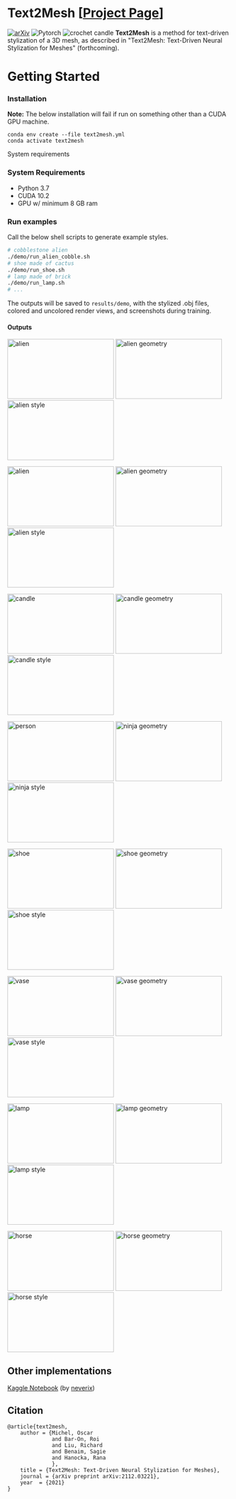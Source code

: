 # Text2Mesh [[Project Page](https://threedle.github.io/text2mesh/)]
[![arXiv](https://img.shields.io/badge/arXiv-Text2Mesh-b31b1b.svg)](https://arxiv.org/abs/2112.03221)
![Pytorch](https://img.shields.io/badge/PyTorch->=1.9.0-Red?logo=pytorch)
![crochet candle](images/vases.gif)
**Text2Mesh** is a method for text-driven stylization of a 3D mesh, as described in "Text2Mesh: Text-Driven Neural Stylization for Meshes" (forthcoming).

# Getting Started
### Installation

**Note:** The below installation will fail if run on something other than a CUDA GPU machine.
```
conda env create --file text2mesh.yml
conda activate text2mesh
```

System requirements
### System Requirements
- Python 3.7
- CUDA 10.2
- GPU w/ minimum 8 GB ram


### Run examples
Call the below shell scripts to generate example styles. 
```bash
# cobblestone alien
./demo/run_alien_cobble.sh
# shoe made of cactus 
./demo/run_shoe.sh
# lamp made of brick
./demo/run_lamp.sh
# ...
```
The outputs will be saved to `results/demo`, with the stylized .obj files, colored and uncolored render views, and screenshots during training.

#### Outputs
<p float="center">
<img alt="alien" height="135" src="images/alien.png" width="240"/>
<img alt="alien geometry" height="135" src="images/alien_cobble_init.png" width="240"/>
<img alt="alien style" height="135" src="images/alien_cobble_final.png" width="240"/>
</p>

<p float="center">
<img alt="alien" height="135" src="images/alien.png" width="240"/>
<img alt="alien geometry" height="135" src="images/alien_wood_init.png" width="240"/>
<img alt="alien style" height="135" src="images/alien_wood_final.png" width="240"/>
</p>

<p float="center">
<img alt="candle" height="135" src="images/candle.png" width="240"/>
<img alt="candle geometry" height="135" src="images/candle_init.png" width="240"/>
<img alt="candle style" height="135" src="images/candle_final.png" width="240"/>
</p>

<p float="center">
<img alt="person" height="135" src="images/person.png" width="240"/>
<img alt="ninja geometry" height="135" src="images/ninja_init.png" width="240"/>
<img alt="ninja style" height="135" src="images/ninja_final.png" width="240"/>
</p>

<p float="center">
<img alt="shoe" height="135" src="images/shoe.png" width="240"/>
<img alt="shoe geometry" height="135" src="images/shoe_init.png" width="240"/>
<img alt="shoe style" height="135" src="images/shoe_final.png" width="240"/>
</p>

<p float="center">
<img alt="vase" height="135" src="images/vase.png" width="240"/>
<img alt="vase geometry" height="135" src="images/vase_init.png" width="240"/>
<img alt="vase style" height="135" src="images/vase_final.png" width="240"/>
</p>

<p float="center">
<img alt="lamp" height="135" src="images/lamp.png" width="240"/>
<img alt="lamp geometry" height="135" src="images/lamp_init.png" width="240"/>
<img alt="lamp style" height="135" src="images/lamp_final.png" width="240"/>
</p>

<p float="center">
<img alt="horse" height="135" src="images/horse.png" width="240"/>
<img alt="horse geometry" height="135" src="images/horse_init.png" width="240"/>
<img alt="horse style" height="135" src="images/horse_final.png" width="240"/>
</p>

## Other implementations
[Kaggle Notebook](https://www.kaggle.com/neverix/text2mesh/) (by [neverix](https://www.kaggle.com/neverix))


## Citation
```
@article{text2mesh,
    author = {Michel, Oscar
              and Bar-On, Roi
              and Liu, Richard
              and Benaim, Sagie
              and Hanocka, Rana
              },
    title = {Text2Mesh: Text-Driven Neural Stylization for Meshes},
    journal = {arXiv preprint arXiv:2112.03221},
    year  = {2021}
}
```
